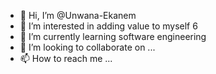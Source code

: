 - 👋 Hi, I’m @Unwana-Ekanem
- 👀 I’m interested in adding value to myself 6
- 🌱 I’m currently learning software engineering 
- 💞️ I’m looking to collaborate on ...
- 📫 How to reach me ...

<!---
Unwana-Ekanem/Unwana-Ekanem is a ✨ special ✨ repository because its `README.md` (this file) appears on your GitHub profile.
You can click the Preview link to take a look at your changes.
--->
